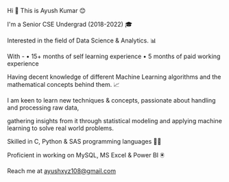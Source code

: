 Hi 👋
This is Ayush Kumar 😊

I'm a Senior CSE Undergrad (2018-2022) 🎓 

Interested in the field of Data Science & Analytics. 📊

With -
• 15+ months of self learning experience
• 5 months of paid working experience

Having decent knowledge of different Machine Learning algorithms and the mathematical concepts behind them. 📈

I am keen to learn new techniques & concepts, passionate about handling and processing raw data, 

gathering insights from it through statistical modeling and applying machine learning to solve real world problems. 

Skilled in C, Python & SAS programming languages 👨‍💻

Proficient in working on MySQL, MS Excel & Power BI 🖲️

Reach me at ayushxyz108@gmail.com
